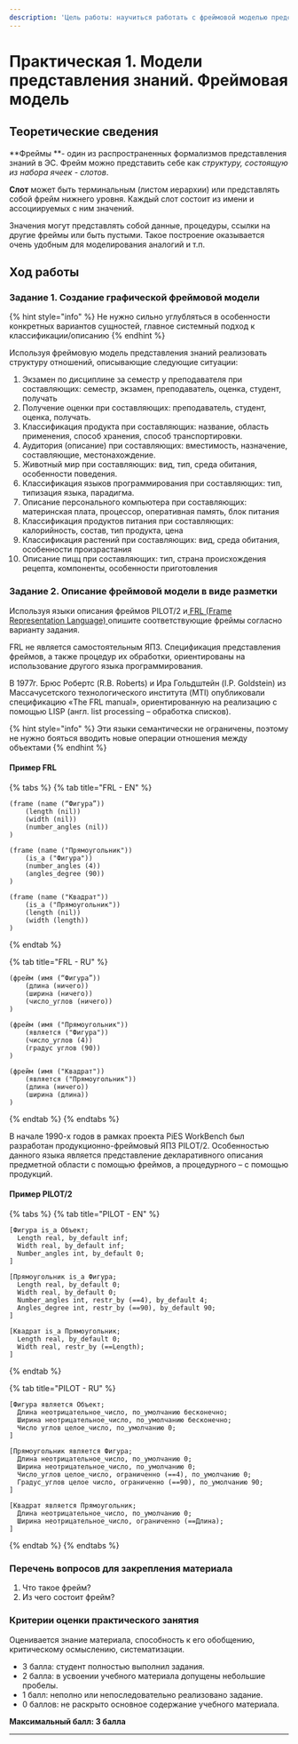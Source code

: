 ```yaml
---
description: 'Цель работы: научиться работать с фреймовой моделью представления знаний'
---
```


# Практическая 1. Модели представления знаний. Фреймовая модель

## Теоретические сведения&#x20;

**Фреймы **- один из распространенных формализмов представления знаний в ЭС. Фрейм можно представить себе как _структуру, состоящую из набора ячеек - слотов_.

**Слот** может быть терминальным (листом иерархии) или представлять собой фрейм нижнего уровня. Каждый слот состоит из имени и ассоциируемых с ним значений.&#x20;

Значения могут представлять собой данные, процедуры, ссылки на другие фреймы или быть пустыми. Такое построение оказывается очень удобным для моделирования аналогий и т.п.

## Ход работы

### Задание 1. Создание графической фреймовой модели

{% hint style="info" %}
Не нужно сильно углубляться в особенности конкретных вариантов сущностей, главное системный подход к классификации/описанию
{% endhint %}

Используя фреймовую модель представления знаний реализовать структуру отношений, описывающие следующие ситуации:

1. Экзамен по дисциплине за семестр у преподавателя при составляющих: семестр, экзамен, преподаватель, оценка, студент, получать
2. Получение оценки при составляющих: преподаватель, студент, оценка, получать.
3. Классификация продукта при составляющих: название, область применения, способ хранения, способ транспортировки.
4. Аудитория (описание) при составляющих: вместимость, назначение, составляющие, местонахождение.
5. Животный мир при составляющих: вид, тип, среда обитания, особенности поведения.
6. Классификация языков программирования при составляющих: тип, типизация языка, парадигма.
7. Описание персонального компьютера при составляющих: материнская плата, процессор, оперативная память, блок питания
8. Классификация продуктов питания при составляющих: калорийность, состав, тип продукта, цена
9. Классификация растений при составляющих: вид, среда обитания, особенности произрастания
10. Описание пицц при составляющих: тип, страна происхождения рецепта, компоненты, особенности приготовления

### Задание 2. Описание фреймовой модели в виде разметки

Используя языки описания фреймов PILOT/2 и[ FRL (Frame Representation Language) ](https://en.wikipedia.org/wiki/Frame\_\(artificial\_intelligence\)#Frame\_language)опишите соответствующие фреймы согласно варианту задания.&#x20;

FRL не является самостоятельным ЯПЗ. Спецификация представления фреймов, а также процедур их обработки, ориентированы на использование другого языка программирования.&#x20;

В 1977г. Брюс Робертс (R.B. Roberts) и Ира Гольдштейн (I.P. Goldstein) из Массачусетского технологического института (MTI) опубликовали спецификацию «The FRL manual», ориентированную на реализацию с помощью LISP (англ. list processing – обработка списков).&#x20;

{% hint style="info" %}
Эти языки семантически не ограничены, поэтому не нужно бояться вводить новые операции отношения между объектами
{% endhint %}

#### Пример FRL&#x20;

{% tabs %}
{% tab title="FRL -  EN" %}
```
(frame (name (“Фигура”))
    (length (nil))
    (width (nil))
    (number_angles (nil))
)

(frame (name ("Прямоугольник"))
    (is_a ("Фигура"))
    (number_angles (4))
    (angles_degree (90))
)

(frame (name ("Квадрат"))
    (is_a ("Прямоугольник"))
    (length (nil))
    (width (length))
)
```
{% endtab %}

{% tab title="FRL - RU" %}
```
(фрейм (имя (“Фигура”))
    (длина (ничего))
    (ширина (ничего))
    (число_углов (ничего))
)

(фрейм (имя ("Прямоугольник"))
    (является ("Фигура"))
    (число_углов (4))
    (градус углов (90))
)

(фрейм (имя ("Квадрат"))
    (является ("Прямоугольник"))
    (длина (ничего))
    (ширина (длина))
)
```
{% endtab %}
{% endtabs %}

В начале 1990-х годов в рамках проекта PiES WorkBench был разработан продукционно-фреймовый ЯПЗ PILOT/2. Особенностью данного языка является представление декларативного описания предметной области с помощью фреймов, а процедурного – с помощью продукций.

#### Пример PILOT/2

{% tabs %}
{% tab title="PILOT - EN" %}
```
[Фигура is_a Объект;
  Length real, by_default inf;
  Width real, by_default inf;
  Number_angles int, by_default 0;
]

[Прямоугольник is_a Фигура;
  Length real, by_default 0;
  Width real, by_default 0;
  Number_angles int, restr_by (==4), by_default 4;
  Angles_degree int, restr_by (==90), by_default 90;
]

[Квадрат is_a Прямоугольник;
  Length real, by_default 0;
  Width real, restr_by (==Length);
]

```
{% endtab %}

{% tab title="PILOT - RU" %}
```
[Фигура является Объект;
  Длина неотрицательное_число, по_умолчанию бесконечно;
  Ширина неотрицательное_число, по_умолчанию бесконечно;
  Число углов целое_число, по_умолчанию 0;
]

[Прямоугольник является Фигура;
  Длина неотрицательное_число, по_умолчанию 0;
  Ширина неотрицательное_число, по_умолчанию 0;
  Число_углов целое_число, ограниченно (==4), по_умолчанию 0;
  Градус_углов целое число, ограниченно (==90), по_умолчанию 90;
]

[Квадрат является Прямоугольник;
  Длина неотрицательное_число, по_умолчанию 0;
  Ширина неотрицательное_число, ограниченно (==Длина);
]
```
{% endtab %}
{% endtabs %}

### Перечень вопросов для закрепления материала

1. Что такое фрейм?
2. Из чего состоит фрейм?&#x20;

### Критерии оценки практического занятия

Оценивается знание материала, способность к его обобщению, критическому осмыслению, систематизации.&#x20;

* 3 балла: студент полностью выполнил задания.
* 2 балла: в усвоении учебного материала допущены небольшие пробелы.
* 1 балл: неполно или непоследовательно реализовано задание.
* 0 баллов: не раскрыто основное содержание учебного материала.

**Максимальный балл: 3 балла**

****

&#x20;&#x20;
